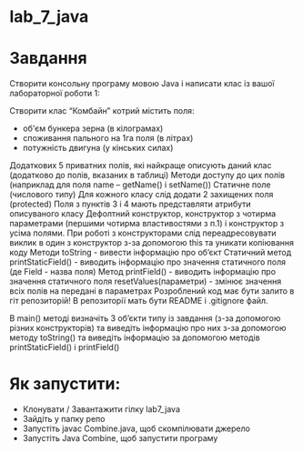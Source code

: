 # lab_7_java

# Завдання
Створити консольну програму мовою Java і написати клас із вашої лабораторної роботи 1:


Створити клас  “Комбайн” котрий містить поля:
- об'єм бункера зерна (в кілограмах)
- споживання пального на 1га поля (в літрах)
- потужність двигуна (у кінських силах)



Додаткових 5 приватних полів, які найкраще описують даний клас (додатково до полів, вказаних в таблиці)
Методи доступу до цих полів (наприклад для поля name – getName() і setName())
Статичне поле (числового типу)
Для кожного класу слід додати 2 захищених поля (protected)
Поля з пунктів 3 і 4 мають представляти атрибути описуваного класу
Дефолтний конструктор, конструктор з чотирма параметрами (першими чотирма властивостями з п.1) і конструктор з усіма полями. При роботі з конструкторами слід переадресовувати виклик в один з конструктор з-за допомогою this та уникати копіювання коду
Методи
toString - вивести інформацію про об’єкт
Статичний метод printStaticField() - виводить інформацію про значення статичного поля (де Field - назва поля)
Метод printField()  - виводить інформацію про значення статичного поля
resetValues(параметри) - змінює значення всіх полів на передані в параметрах
Розроблений код має бути залито в гіт репозиторій! В репозиторії мать бути README і .gitignore файл. 

В main() методі визначіть 3 об’єкти типу із завдання (з-за допомогою різних конструкторів) та виведіть інформацію про них з-за допомогою методу toString() та виведіть інформацію за допомогою методів printStaticField() і printField() 
 
# Як запустити:
  - Клонувати / Завантажити гілку lab7_java
  - Зайдіть у папку репо
  - Запустіть javac Combine.java, щоб скомпілювати джерело
  - Запустіть Java Combine, щоб запустити програму
